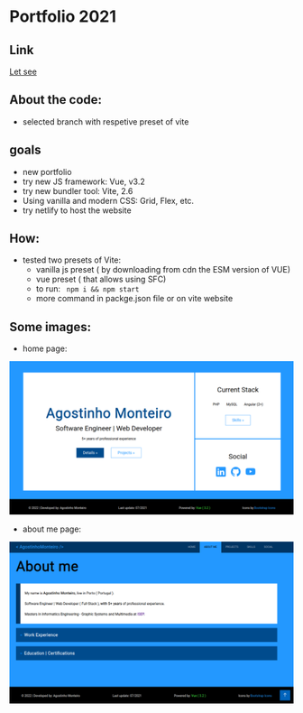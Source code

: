# Portfolio 2021

## Link

[Let see](https://ampmonteiro-2021.netlify.app/)

## About the code:

- selected branch with respetive preset of vite

## goals

- new portfolio
- try new JS framework: Vue, v3.2
- try new bundler tool: Vite, 2.6
- Using vanilla and modern CSS: Grid, Flex, etc.
- try netlify to host the website

## How:

- tested two presets of Vite:
  - vanilla js preset ( by downloading from cdn the ESM version of VUE)
  - vue preset ( that allows using SFC)
  - to run:  ``` npm i && npm start``` 
  - more command in packge.json file or on vite website

## Some images:

- home page:

![Home Page](/readme-img/main-page.png 'Home Page')

- about me page:

![About Me](/readme-img/about.png 'About Me Page')
